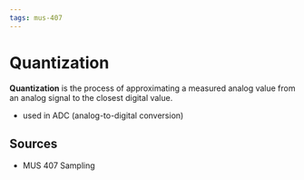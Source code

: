 ```yaml
---
tags: mus-407
---
```


# Quantization

**Quantization** is the process of approximating a measured analog value from an analog signal to the closest digital value.

- used in ADC (analog-to-digital conversion)

## Sources

- MUS 407 Sampling
